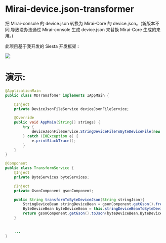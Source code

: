 # Mirai-device.json-transformer
把 Mirai-console 的 device.json 转换为 Mirai-Core 的 device.json。(新版本不同,导致没办法通过 Mirai-console 生成 device.json 来替换 Mirai-Core 生成的来用。)

此项目基于我开发的 Siesta 开发框架 : 

[![](https://img.shields.io/badge/Siesta-framework-red.svg)]([https://namemc.com/profile/White_cola.1](https://github.com/itscola/Siesta-framework))

# 演示:

```java
@ApplicationMain
public class MDTransfomer implements IAppMain {

    @Inject
    private DeviceJsonFileService deviceJsonFileService;

    @Override
    public void AppMain(String[] strings) {
        try {
            deviceJsonFileService.StringDeviceFileToByteDeviceFile(new File("./newDevice.json"),new File("./Device.json"));
        } catch (IOException e) {
            e.printStackTrace();
        }
    }
}
```

```java
@Component
public class TransformService {
    @Inject
    private ByteServices byteServices;

    @Inject
    private GsonComponent gsonComponent;

    public String transformToByteDeviceJson(String stringJson){
        StringDeviceBean stringDeviceBean = gsonComponent.getGson().fromJson(stringJson, StringDeviceBean.class);
        ByteDeviceBean byteDeviceBean = this.stringDeviceBeanToByteDeviceBean(stringDeviceBean);
        return gsonComponent.getGson().toJson(byteDeviceBean,ByteDeviceBean.class);
    }

    
    ...
}
```
